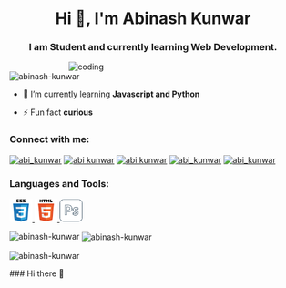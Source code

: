 

<h1 align="center">Hi 👋, I'm Abinash Kunwar</h1>
<h3 align="center">I am Student and currently learning Web Development.</h3>

<img align="right" alt="coding" width="400" src="https://user-images.githubusercontent.com/55389276/140866485-8fb1c876-9a8f-4d6a-98dc-08c4981eaf70.gif">

<p align="left"> <img src="https://komarev.com/ghpvc/?username=abinash-kunwar&label=Profile%20views&color=0e75b6&style=flat" alt="abinash-kunwar" /> </p>

- 🌱 I’m currently learning **Javascript and Python**

- ⚡ Fun fact **curious**

<h3 align="left">Connect with me:</h3>
<p align="left">
<a href="https://twitter.com/abi_kunwar" target="blank"><img align="center" src="https://raw.githubusercontent.com/rahuldkjain/github-profile-readme-generator/master/src/images/icons/Social/twitter.svg" alt="abi_kunwar" height="30" width="40" /></a>
<a href="https://stackoverflow.com/users/abi kunwar" target="blank"><img align="center" src="https://raw.githubusercontent.com/rahuldkjain/github-profile-readme-generator/master/src/images/icons/Social/stack-overflow.svg" alt="abi kunwar" height="30" width="40" /></a>
<a href="https://fb.com/abi kunwar" target="blank"><img align="center" src="https://raw.githubusercontent.com/rahuldkjain/github-profile-readme-generator/master/src/images/icons/Social/facebook.svg" alt="abi kunwar" height="30" width="40" /></a>
<a href="https://instagram.com/abi_kunwar" target="blank"><img align="center" src="https://raw.githubusercontent.com/rahuldkjain/github-profile-readme-generator/master/src/images/icons/Social/instagram.svg" alt="abi_kunwar" height="30" width="40" /></a>
<a href="https://www.leetcode.com/abi_kunwar" target="blank"><img align="center" src="https://raw.githubusercontent.com/rahuldkjain/github-profile-readme-generator/master/src/images/icons/Social/leet-code.svg" alt="abi_kunwar" height="30" width="40" /></a>
</p>

<h3 align="left">Languages and Tools:</h3>
<p align="left"> <a href="https://www.w3schools.com/css/" target="_blank" rel="noreferrer"> <img src="https://raw.githubusercontent.com/devicons/devicon/master/icons/css3/css3-original-wordmark.svg" alt="css3" width="40" height="40"/> </a> <a href="https://www.w3.org/html/" target="_blank" rel="noreferrer"> <img src="https://raw.githubusercontent.com/devicons/devicon/master/icons/html5/html5-original-wordmark.svg" alt="html5" width="40" height="40"/> </a> <a href="https://www.photoshop.com/en" target="_blank" rel="noreferrer"> <img src="https://raw.githubusercontent.com/devicons/devicon/master/icons/photoshop/photoshop-line.svg" alt="photoshop" width="40" height="40"/> </a> </p>

<p><img align="left" src="https://github-readme-stats.vercel.app/api/top-langs?username=abinash-kunwar&show_icons=true&locale=en&layout=compact" alt="abinash-kunwar" /></p>

<p>&nbsp;<img align="center" src="https://github-readme-stats.vercel.app/api?username=abinash-kunwar&show_icons=true&locale=en" alt="abinash-kunwar" /></p>

<p><img align="center" src="https://github-readme-streak-stats.herokuapp.com/?user=abinash-kunwar&" alt="abinash-kunwar" /></p>### Hi there 👋

<!--
**Abinash-kunwar/Abinash-kunwar** is a ✨ _special_ ✨ repository because its `README.md` (this file) appears on your GitHub profile.

Here are some ideas to get you started:

- 🔭 I’m currently working on ...
- 🌱 I’m currently learning ...
- 👯 I’m looking to collaborate on ...
- 🤔 I’m looking for help with ...
- 💬 Ask me about ...
- 📫 How to reach me: ...
- 😄 Pronouns: ...
- ⚡ Fun fact: ...
-->
